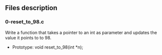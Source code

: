## Files description

### 0-reset_to_98.c
Write a function that takes a pointer to an int as parameter and updates the value it points to to 98.

- Prototype: void reset_to_98(int *n);


